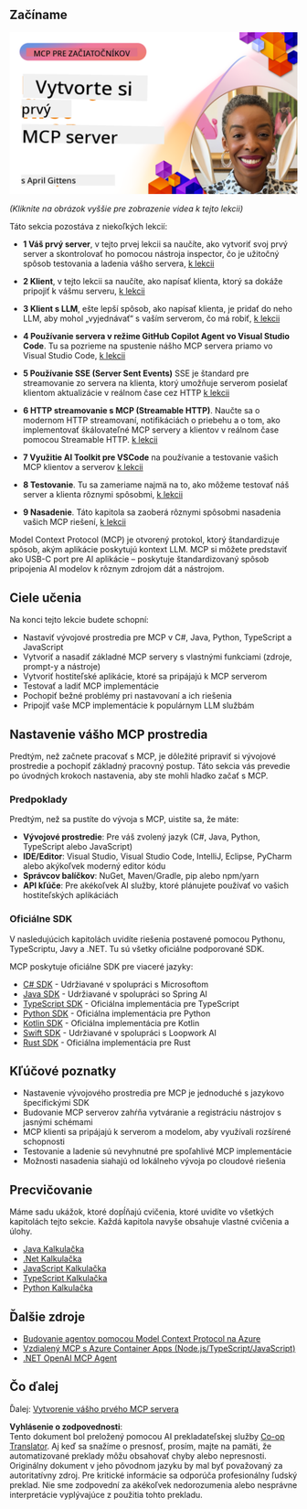 <!--
CO_OP_TRANSLATOR_METADATA:
{
  "original_hash": "860935ff95d05b006d1d3323e8e3f9e8",
  "translation_date": "2025-07-13T17:19:48+00:00",
  "source_file": "03-GettingStarted/README.md",
  "language_code": "sk"
}
-->
## Začíname  

[![Vytvorte svoj prvý MCP server](../../../translated_images/04.0ea920069efd979a0b2dad51e72c1df7ead9c57b3305796068a6cee1f0dd6674.sk.png)](https://youtu.be/sNDZO9N4m9Y)

_(Kliknite na obrázok vyššie pre zobrazenie videa k tejto lekcii)_

Táto sekcia pozostáva z niekoľkých lekcií:

- **1 Váš prvý server**, v tejto prvej lekcii sa naučíte, ako vytvoriť svoj prvý server a skontrolovať ho pomocou nástroja inspector, čo je užitočný spôsob testovania a ladenia vášho servera, [k lekcii](01-first-server/README.md)

- **2 Klient**, v tejto lekcii sa naučíte, ako napísať klienta, ktorý sa dokáže pripojiť k vášmu serveru, [k lekcii](02-client/README.md)

- **3 Klient s LLM**, ešte lepší spôsob, ako napísať klienta, je pridať do neho LLM, aby mohol „vyjednávať“ s vaším serverom, čo má robiť, [k lekcii](03-llm-client/README.md)

- **4 Používanie servera v režime GitHub Copilot Agent vo Visual Studio Code**. Tu sa pozrieme na spustenie nášho MCP servera priamo vo Visual Studio Code, [k lekcii](04-vscode/README.md)

- **5 Používanie SSE (Server Sent Events)** SSE je štandard pre streamovanie zo servera na klienta, ktorý umožňuje serverom posielať klientom aktualizácie v reálnom čase cez HTTP [k lekcii](05-sse-server/README.md)

- **6 HTTP streamovanie s MCP (Streamable HTTP)**. Naučte sa o modernom HTTP streamovaní, notifikáciách o priebehu a o tom, ako implementovať škálovateľné MCP servery a klientov v reálnom čase pomocou Streamable HTTP. [k lekcii](06-http-streaming/README.md)

- **7 Využitie AI Toolkit pre VSCode** na používanie a testovanie vašich MCP klientov a serverov [k lekcii](07-aitk/README.md)

- **8 Testovanie**. Tu sa zameriame najmä na to, ako môžeme testovať náš server a klienta rôznymi spôsobmi, [k lekcii](08-testing/README.md)

- **9 Nasadenie**. Táto kapitola sa zaoberá rôznymi spôsobmi nasadenia vašich MCP riešení, [k lekcii](09-deployment/README.md)


Model Context Protocol (MCP) je otvorený protokol, ktorý štandardizuje spôsob, akým aplikácie poskytujú kontext LLM. MCP si môžete predstaviť ako USB-C port pre AI aplikácie – poskytuje štandardizovaný spôsob pripojenia AI modelov k rôznym zdrojom dát a nástrojom.

## Ciele učenia

Na konci tejto lekcie budete schopní:

- Nastaviť vývojové prostredia pre MCP v C#, Java, Python, TypeScript a JavaScript
- Vytvoriť a nasadiť základné MCP servery s vlastnými funkciami (zdroje, prompt-y a nástroje)
- Vytvoriť hostiteľské aplikácie, ktoré sa pripájajú k MCP serverom
- Testovať a ladiť MCP implementácie
- Pochopiť bežné problémy pri nastavovaní a ich riešenia
- Pripojiť vaše MCP implementácie k populárnym LLM službám

## Nastavenie vášho MCP prostredia

Predtým, než začnete pracovať s MCP, je dôležité pripraviť si vývojové prostredie a pochopiť základný pracovný postup. Táto sekcia vás prevedie po úvodných krokoch nastavenia, aby ste mohli hladko začať s MCP.

### Predpoklady

Predtým, než sa pustíte do vývoja s MCP, uistite sa, že máte:

- **Vývojové prostredie**: Pre váš zvolený jazyk (C#, Java, Python, TypeScript alebo JavaScript)
- **IDE/Editor**: Visual Studio, Visual Studio Code, IntelliJ, Eclipse, PyCharm alebo akýkoľvek moderný editor kódu
- **Správcov balíčkov**: NuGet, Maven/Gradle, pip alebo npm/yarn
- **API kľúče**: Pre akékoľvek AI služby, ktoré plánujete používať vo vašich hostiteľských aplikáciách

### Oficiálne SDK

V nasledujúcich kapitolách uvidíte riešenia postavené pomocou Pythonu, TypeScriptu, Javy a .NET. Tu sú všetky oficiálne podporované SDK.

MCP poskytuje oficiálne SDK pre viaceré jazyky:
- [C# SDK](https://github.com/modelcontextprotocol/csharp-sdk) - Udržiavané v spolupráci s Microsoftom
- [Java SDK](https://github.com/modelcontextprotocol/java-sdk) - Udržiavané v spolupráci so Spring AI
- [TypeScript SDK](https://github.com/modelcontextprotocol/typescript-sdk) - Oficiálna implementácia pre TypeScript
- [Python SDK](https://github.com/modelcontextprotocol/python-sdk) - Oficiálna implementácia pre Python
- [Kotlin SDK](https://github.com/modelcontextprotocol/kotlin-sdk) - Oficiálna implementácia pre Kotlin
- [Swift SDK](https://github.com/modelcontextprotocol/swift-sdk) - Udržiavané v spolupráci s Loopwork AI
- [Rust SDK](https://github.com/modelcontextprotocol/rust-sdk) - Oficiálna implementácia pre Rust

## Kľúčové poznatky

- Nastavenie vývojového prostredia pre MCP je jednoduché s jazykovo špecifickými SDK
- Budovanie MCP serverov zahŕňa vytváranie a registráciu nástrojov s jasnými schémami
- MCP klienti sa pripájajú k serverom a modelom, aby využívali rozšírené schopnosti
- Testovanie a ladenie sú nevyhnutné pre spoľahlivé MCP implementácie
- Možnosti nasadenia siahajú od lokálneho vývoja po cloudové riešenia

## Precvičovanie

Máme sadu ukážok, ktoré dopĺňajú cvičenia, ktoré uvidíte vo všetkých kapitolách tejto sekcie. Každá kapitola navyše obsahuje vlastné cvičenia a úlohy.

- [Java Kalkulačka](./samples/java/calculator/README.md)
- [.Net Kalkulačka](../../../03-GettingStarted/samples/csharp)
- [JavaScript Kalkulačka](./samples/javascript/README.md)
- [TypeScript Kalkulačka](./samples/typescript/README.md)
- [Python Kalkulačka](../../../03-GettingStarted/samples/python)

## Ďalšie zdroje

- [Budovanie agentov pomocou Model Context Protocol na Azure](https://learn.microsoft.com/azure/developer/ai/intro-agents-mcp)
- [Vzdialený MCP s Azure Container Apps (Node.js/TypeScript/JavaScript)](https://learn.microsoft.com/samples/azure-samples/mcp-container-ts/mcp-container-ts/)
- [.NET OpenAI MCP Agent](https://learn.microsoft.com/samples/azure-samples/openai-mcp-agent-dotnet/openai-mcp-agent-dotnet/)

## Čo ďalej

Ďalej: [Vytvorenie vášho prvého MCP servera](01-first-server/README.md)

**Vyhlásenie o zodpovednosti**:  
Tento dokument bol preložený pomocou AI prekladateľskej služby [Co-op Translator](https://github.com/Azure/co-op-translator). Aj keď sa snažíme o presnosť, prosím, majte na pamäti, že automatizované preklady môžu obsahovať chyby alebo nepresnosti. Originálny dokument v jeho pôvodnom jazyku by mal byť považovaný za autoritatívny zdroj. Pre kritické informácie sa odporúča profesionálny ľudský preklad. Nie sme zodpovední za akékoľvek nedorozumenia alebo nesprávne interpretácie vyplývajúce z použitia tohto prekladu.